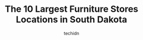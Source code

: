 ---
layout: ampstory
image: https://i0.wp.com/paketmu.com/wp-content/uploads/2023/06/dakota-direct-furniture-0-in-south-dakota-1686372387.jpeg?resize=640,853
author: techidn
featured: false
description: Explore the diverse Furniture Store scene in South Dakota, home to an incredible selection of 10 establishments catering to every taste. Whether youre in search of iconic favorites or undis
title: The 10 Largest Furniture Stores Locations in South Dakota
cover:
   title: The 10 Largest Furniture Stores Locations in South Dakota
   subtitle: RICKPATE
   background: https://paketmu.com/wp-content/uploads/2023/06/dakota-direct-furniture-0-in-south-dakota-1686372387.jpeg

pages: 
 - layout: thirds
   top: <h1>#1 Unclaimed Freight Furniture</h1>
   bottom: "<p>Todd was very helpful and took wonderful care of us! Off top he was very welcoming and greeted us with great energy. 1000/10 would come back and do more business because </p>"
   background: https://paketmu.com/wp-content/uploads/2023/06/dakota-direct-furniture-1-in-south-dakota-1686372388.jpeg
   backgroundblur: true
 - layout: thirds
   top: <h1>#2 Slumberland Furniture</h1>
   bottom: "<p>Sales man very knowledgeable and great to deal with. Delivery and scheduling has a lot to be desired, even more so since you have to pay for it. I asked for early deliver</p>"
   background: https://paketmu.com/wp-content/uploads/2023/06/dakota-direct-furniture-2-in-south-dakota-1686372389.jpeg
   cta:
      link: https://paketmu.com/the-10-largest-furniture-stores-locations-in-south-dakota/
      text: The 10 Largest Furniture Stores Locations in South Dakota
 - layout: thirds
   top: <h1>#3 HOM Furniture</h1>
   bottom: "<p>Amazing assistance as always,  Melissa!  Very helpful in answering questions.  Allowed me the space and time needed to make a decision.  Very kind and respectable assista</p>"
   background: https://paketmu.com/wp-content/uploads/2023/06/dakota-direct-furniture-3-in-south-dakota-1686372390.jpeg
   cta:
      link: https://paketmu.com/the-10-largest-furniture-stores-locations-in-south-dakota/
      text: The 10 Largest Furniture Stores Locations in South Dakota
 - layout: thirds
   top: <h1>#4 Furniture Row</h1>
   bottom: "<p>924 Eglin St, Rapid City, SD 57701, United States</p>"
   background: https://images.unsplash.com/photo-1564951434112-64d74cc2a2d7?ixlib=rb-4.0.3&ixid=MnwxMjA3fDB8MHxwaG90by1wYWdlfHx8fGVufDB8fHx8&auto=format&fit=crop&w=640&h=853&q=80
   cta:
      link: https://paketmu.com/the-10-largest-furniture-stores-locations-in-south-dakota/
      text: The 10 Largest Furniture Stores Locations in South Dakota
 - layout: thirds
   top: <h1>#5 Slumberland Furniture</h1>
   bottom: "<p>2320 N Maple Ave, Rapid City, SD 57701, United States</p>"
   background: https://images.unsplash.com/photo-1552083974-186346191183?ixlib=rb-4.0.3&ixid=MnwxMjA3fDB8MHxwaG90by1wYWdlfHx8fGVufDB8fHx8&auto=format&fit=crop&w=640&h=853&q=80
   cta:
      link: https://paketmu.com/the-10-largest-furniture-stores-locations-in-south-dakota/
      text: The 10 Largest Furniture Stores Locations in South Dakota
 - layout: thirds
   top: <h1>#6 Slumberland Furniture</h1>
   bottom: "<p>920 N Garfield Ave, Pierre, SD 57501, United States</p>"
   background: https://images.unsplash.com/photo-1531169509526-f8f1fdaa4a67?ixlib=rb-4.0.3&ixid=MnwxMjA3fDB8MHxwaG90by1wYWdlfHx8fGVufDB8fHx8&auto=format&fit=crop&w=640&h=853&q=80
   cta:
      link: https://paketmu.com/the-10-largest-furniture-stores-locations-in-south-dakota/
      text: The 10 Largest Furniture Stores Locations in South Dakota
 - layout: thirds
   top: <h1>#7 The Furniture Mart</h1>
   bottom: "<p>2101 W 41st St, Sioux Falls, SD 57105, United States</p>"
   background: https://images.unsplash.com/photo-1608411404720-c8f0417bcdba?ixlib=rb-4.0.3&ixid=MnwxMjA3fDB8MHxwaG90by1wYWdlfHx8fGVufDB8fHx8&auto=format&fit=crop&w=640&h=853&q=80
   cta:
      link: https://paketmu.com/the-10-largest-furniture-stores-locations-in-south-dakota/
      text: The 10 Largest Furniture Stores Locations in South Dakota
 - layout: thirds
   middle: Continue reading...
   background: https://images.unsplash.com/photo-1510906594845-bc082582c8cc?ixlib=rb-4.0.3&ixid=MnwxMjA3fDB8MHxwaG90by1wYWdlfHx8fGVufDB8fHx8&auto=format&fit=crop&w=640&h=853&q=80
   cta:
      link: https://paketmu.com/the-10-largest-furniture-stores-locations-in-south-dakota/
      text: The 10 Largest Furniture Stores Locations in South Dakota
      
---